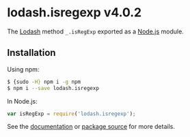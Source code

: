# lodash.isregexp v4.0.2

The [Lodash](https://lodash.com/) method `_.isRegExp` exported as a [Node.js](https://nodejs.org/) module.

## Installation

Using npm:
```bash
$ {sudo -H} npm i -g npm
$ npm i --save lodash.isregexp
```

In Node.js:
```js
var isRegExp = require('lodash.isregexp');
```

See the [documentation](https://lodash.com/docs#isRegExp) or [package source](https://github.com/lodash/lodash/blob/4.0.2-npm-packages/lodash.isregexp) for more details.
